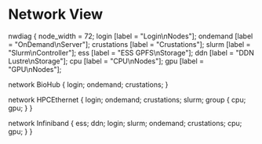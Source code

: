# Network View

<nwdiag>
nwdiag {
  node_width = 72;
  login [label = "Login\nNodes"];
  ondemand [label = "OnDemand\nServer"];
  crustations [label = "Crustations"];
  slurm [label = "Slurm\nController"];
  ess [label = "ESS GPFS\nStorage"];
  ddn [label = "DDN Lustre\nStorage"];
  cpu [label = "CPU\nNodes"];
  gpu [label = "GPU\nNodes"];

  network BioHub {
    login;
    ondemand;
    crustations;
  }

  network HPCEthernet {
    login;
    ondemand;
    crustations;
    slurm;
    group {
      cpu;
      gpu;
    }
  }

  network Infiniband {
    ess;
    ddn;
    login;
    slurm;
    ondemand;
    crustations;
    cpu;
    gpu;
  }
}
</nwdiag>
